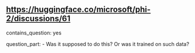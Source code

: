 ## https://huggingface.co/microsoft/phi-2/discussions/61

contains_question: yes

question_part: - Was it supposed to do this? Or was it trained on such data?